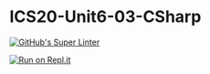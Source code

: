 # ICS20-Unit6-03-CSharp

[![GitHub's Super Linter](https://github.com/marshall-demars/ICS20-Unit6-03-CSharp/workflows/GitHub's%20Super%20Linter/badge.svg)](https://github.com/marshall-demars/ICS20-Unit6-03-CSharp/actions)

[![Run on Repl.it](https://repl.it/badge/github/marshall-demars/ICS2O-Unit6-03-CSharp)](https://repl.it/github/marshall-demars/ICS2O-Unit6-03-CSharp)
